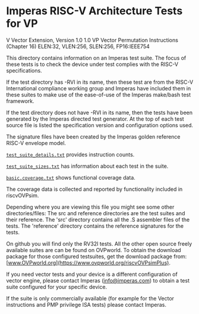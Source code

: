 # Imperas RISC-V Architecture Tests for VP
V Vector Extension, Version 1.0 1.0
VP Vector Permutation Instructions (Chapter 16)
ELEN:32, VLEN:256, SLEN:256, FP16:IEEE754

This directory contains information on an Imperas test suite.
The focus of these tests is to check the device under test complies with the RISC-V specifications.

If the test directory has -RVI in its name, then these test are from the RISC-V International compliance working group and Imperas have included them in these suites to make use of the ease-of-use of the Imperas make/bash test framework.

If the test directory does not have -RVI in its name, then the tests have been generated by the Imperas directed test generator.
At the top of each test source file is listed the specification version and configuration options used.

The signature files have been created by the Imperas golden reference RISC-V envelope model.

[`test_suite_details.txt`](test_suite_details.txt) provides instruction counts.

[`test_suite_sizes.txt`](test_suite_sizes.txt) has information about each test in the suite.

[`basic.coverage.txt`](basic.coverage.txt) shows functional coverage data.

The coverage data is collected and reported by functionality included in riscvOVPsim.

Depending where you are viewing this file you might see some other directories/files:
The src and reference directories are the test suites and their reference.
    The 'src' directory contains all the .S assembler files of the tests.
    The 'reference' directory contains the reference signatures for the tests.

On github you will find only the RV32I tests. 
All the other open source freely available suites are can be found on OVPworld.
To obtain the download package for those configured testsuites, get the download package from: [www.OVPworld.org](https://www.ovpworld.org/riscvOVPsimPlus).

If you need vector tests and your device is a different configuration of vector engine, please contact Imperas (info@imperas.com) to obtain a test suite configured for your specific device.

If the suite is only commercially available (for example for the Vector instructions and PMP privilege ISA tests) please contact Imperas.


